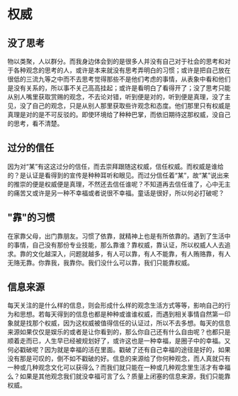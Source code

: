 # 权威


## 没了思考
物以类聚，人以群分。而我身边体会到的是很多人并没有自己对于社会的思考和对于各种观念的思考的人，或许是本来就没有思考弄明白的习惯；或许是把自己放在很低的三流九等之中而不去思考觉得那些不是他们考虑的事情，从表象中看和他们是没有关系的，所以事不关己高高挂起；或许是看明白了看得开了；没了思考只能从别人嘴里获取赏赐的观念，不去论对错，听到便是对的，听到便是真理，没了主见，没了自己的观念，只是从别人那里获取些许观念和态度。他们那里只有权威是真理是对的是不可反驳的。即使环境给了种种巴掌，而依旧期待这那权威，没自己的思考，看不清楚。
## 过分的信任
因为对“某”有这这过分的信任，而去崇拜跟随这权威，信任权威。而权威是谁给的？是认证是看得到的宣传是种种耳听和眼见。而过分信任着“某”，故“某”说出来的推崇的便是权威便是真理，不然还去信任谁呢？不知道再去信任谁了，心中无主的痛苦又或许是另一种不幸福或者说很不幸福。童话是很好，所以何必打破呢？
## "靠"的习惯
在家靠父母，出门靠朋友。习惯了依靠，就精神上也是有所依靠的。遇到了生活中的事情，自己没有那份专业技能，那么靠谁？靠权威，靠认证，所以权威人人去追求。靠的文化越深入，问题就越多，有人可以靠，有人不能靠，有人贿赂靠，有人无赂无靠。你靠我，我靠你。我们没什么可以靠，我们只能靠权威。
## 信息来源
每天关注的是什么样的信息，则会形成什么样的观念生活方式等等，影响自己的行为和思想。若每天得到的信息也都是种种或谁谁权威，而遇到相关事情自然第一印象就是找那个权威，因为这权威被值得信任的认证过，所以不去多想。每天的信息来源如果仅仅是娱乐的或者是让你看到的，那么你自己还有什么自由呢？也都只是顺着走而已，人生早已经被规划好了，或许这也是一种幸福，是圈子中的幸福。又何必戳破呢？因为就是幸福的活在里面。戳破了还有自己幸福的途径是好的，如果没有那是可叹的，倒不如不戳破的好。信息的来源给了你何种观念，而人真就只有一种或几种观念文化可以获得么？而我们就只能在一种或几种观念里生活才有幸福么？如果是其他观念我们就没幸福可言了么？质量上闭塞的信息来源，我们只能靠权威。

